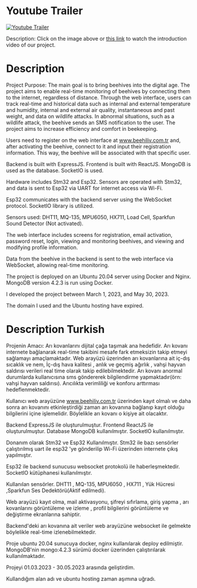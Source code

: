 # Youtube Trailer

[![Youtube Trailer](https://img.youtube.com/vi/yixFW5ibKW4/maxresdefault.jpg)](https://www.youtube.com/watch?v=yixFW5ibKW4)

Description: Click on the image above or [this link](https://www.youtube.com/watch?v=yixFW5ibKW4) to watch the introduction video of our project.

# Description 

Project Purpose: The main goal is to bring beehives into the digital age. The project aims to enable real-time monitoring of beehives by connecting them to the internet, regardless of distance. Through the web interface, users can track real-time and historical data such as internal and external temperature and humidity, internal and external air quality, instantaneous and past weight, and data on wildlife attacks. In abnormal situations, such as a wildlife attack, the beehive sends an SMS notification to the user. The project aims to increase efficiency and comfort in beekeeping.

Users need to register on the web interface at www.beehiliv.com.tr and, after activating the beehive, connect to it and input their registration information. This way, the beehive will be associated with that specific user.

Backend is built with ExpressJS.
Frontend is built with ReactJS.
MongoDB is used as the database.
SocketIO is used.

Hardware includes Stm32 and Esp32.
Sensors are operated with Stm32, and data is sent to Esp32 via UART for internet access via Wi-Fi.

Esp32 communicates with the backend server using the WebSocket protocol. SocketIO library is utilized.

Sensors used: DHT11, MQ-135, MPU6050, HX711, Load Cell, Sparkfun Sound Detector (Not activated).

The web interface includes screens for registration, email activation, password reset, login, viewing and monitoring beehives, and viewing and modifying profile information.

Data from the beehive in the backend is sent to the web interface via WebSocket, allowing real-time monitoring.

The project is deployed on an Ubuntu 20.04 server using Docker and Nginx. MongoDB version 4.2.3 is run using Docker.

I developed the project between March 1, 2023, and May 30, 2023.

The domain I used and the Ubuntu hosting have expired.

# Description Turkish 

Projenin Amacı: Arı kovanlarını dijital çağa taşımak ana hedefidir. Arı kovanı internete bağlanarak real-time takibini mesafe fark etmeksizin takip etmeyi sağlamayı amaçlamaktadır. Web arayüzü üzerinden arı kovanlarına ait iç-dış sıcaklık ve nem, İç-dış hava kalitesi , anlık ve geçmiş ağırlık , vahşi hayvan saldırısı verileri real time olarak takip edilebilmektedir. Arı kovanı anormal durumlarda kullanıcısına sms göndererek bilgilendirme yapmaktadır(örn: vahşi hayvan saldırısı). Arıcılıkta verimliliği ve konforu arttırması hedeflenmektedir.

Kullanıcı web arayüzüne www.beehiliv.com.tr üzerinden kayıt olmalı ve daha sonra arı kovanını etkinleştirdiği zaman arı kovanına bağlanıp kayıt olduğu bilgilerini içine işlemelidir. Böylelikle arı kovanı o kişiye ait olacaktır.

Backend ExpressJS ile oluşturulmuştur.
Frontend ReactJS ile oluşturulmuştur.
Database MongoDB kullanılmıştır.
SocketIO kullanılmıştır.

Donanım olarak Stm32 ve Esp32 Kullanılmıştır.
Stm32 ile bazı sensörler çalıştırılmış uart ile  esp32 'ye gönderilip Wi-Fi üzerinden internete çıkış yapılmıştır.

Esp32 ile backend sunucusu websocket protokolü ile haberleşmektedir. SocketIO kütüphanesi kullanılmıştır.

Kullanılan sensörler. DHT11 , MQ-135, MPU6050 , HX711 , Yük Hücresi ,Sparkfun Ses Dedektörü(Aktif edilmedi).

Web arayüzü kayıt olma, mail aktivasyonu, şifreyi sıfırlama, giriş yapma , arı kovanlarını görüntüleme ve izleme , profil bilgilerini görüntüleme ve değiştirme ekranlarına sahiptir.

Backend'deki arı kovanına ait veriler web arayüzüne websocket ile gelmekte böylelikle real-time izlenebilmektedir.

Proje ubuntu 20.04 sunucuya docker, nginx kullanılarak deploy edilmiştir. MongoDB'nin mongo:4.2.3 sürümü docker üzerinden çalıştırılarak kullanılmaktadır.

Projeyi 01.03.2023 - 30.05.2023 arasında geliştirdim. 

Kullandığım alan adı ve ubuntu hosting zaman aşımına uğradı. 
